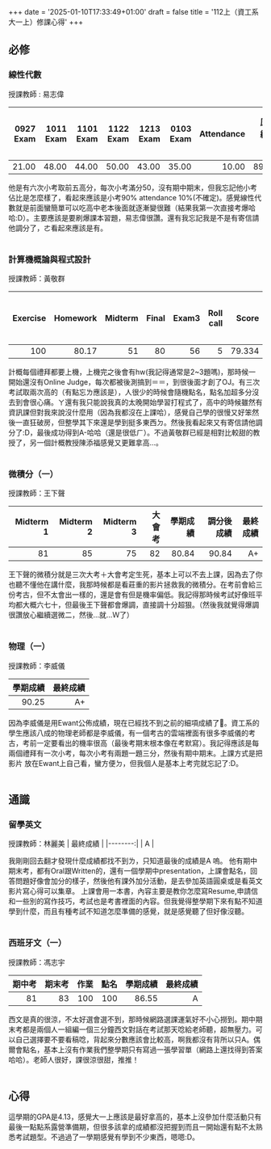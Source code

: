 +++
date = '2025-01-10T17:33:49+01:00'
draft = false
title = '112上（資工系大一上）修課心得'
+++

## 必修
### 線性代數
授課教師 : 易志偉

| 0927 Exam | 1011 Exam | 1101 Exam | 1122 Exam | 1213 Exam | 0103 Exam | Attendance | 原始總成積 | 最終成績 |
|----------:|----------:|----------:|----------:|----------:|----------:|----------:|----------:|------:|
| 21.00 | 48.00 | 44.00 | 50.00 | 43.00 | 35.00 | 10.00 | 89.20 | A+ |

他是有六次小考取前五高分，每次小考滿分50，沒有期中期末，但我忘記他小考佔比是怎麼樣了，看起來應該是小考90% attendance 10%(不確定)。感覺線性代數就是前面蠻簡單可以吃高中老本後面就逐漸變很難（結果我第一次直接考爆哈哈:D）。主要應該是要刷爆課本習題，易志偉很讚。還有我忘記我是不是有寄信請他調分了，ㄜ看起來應該是有。
<br>
<br>
### 計算機概論與程式設計
授課教師：黃敬群

| Exercise | Homework | Midterm | Final | Exam3 | Roll call | Score | 最終成績 |
|--------:|--------:|--------:|--------:|--------:|--------:|--------:|--------:|
| 100 | 80.17 | 51 | 80 | 56 | 5 | 79.334 | A- |

計概每個禮拜都要上機，上機完之後會有hw(我記得通常是2~3題嗎)，那時候一開始還沒有Online Judge，每次都被後測搞到＝＝，到很後面才創了OJ。有三次考試取兩次高的（有點忘ㄌ應該是），人很少的時候會隨機點名，點名加超多分沒去到會很心痛。ㄚ還有我只能說我真的太晚開始學習打程式了，高中的時候雖然有資訊課但對我來說沒什麼用（因為我都沒在上課哈），感覺自己學的很慢又好笨然後一直狂破房，但整學其下來還是學到挺多東西ㄉ。然後我看起來又有寄信請他調分了:D，最後成功得到A-哈哈（還是很低ㄏ）。不過黃敬群已經是相對比較甜的教授了，另一個計概教授陳添福感覺又更難拿高...。
<br>
<br>
### 微積分（一）
授課教師：王下聲

| Midterm 1 | Midterm 2 | Midterm 3 | 大會考 | 學期成績 | 調分後成績 | 最終成績 |
|----------:|--------:|--------:|--------:|--------:|--------:|--------:|
| 81 | 85 | 75 | 82 | 80.84 | 90.84 | A+ |

王下聲的微積分就是三次大考＋大會考定生死，基本上可以不去上課，因為去了你也聽不懂他在講什麼，我那時候都是看莊重的影片拯救我的微積分。在考前會給三份考古，但不太會出一樣的，還是會有但是機率偏低。我記得那時候考試好像班平均都大概六七十，但最後王下聲都會爆調，直接調十分超狠。（然後我就覺得爆調很讚放心繼續選微二，然後...就...Ｗ了）
<br>
<br>
### 物理（一）
授課教師：李威儀

| 學期成績 | 最終成績 |
|----------:|--------:|
| 90.25 | A+ |
 
因為李威儀是用Ewant公佈成績，現在已經找不到之前的細項成績了🥲。資工系的學生應該八成的物理老師都是李威儀，有一個考古的雲端裡面有很多李威儀的考古，考前一定要看出的機率很高（最後考期末根本像在考默寫）。我記得應該是每兩個禮拜有一次小考，每次小考有兩題一題三分，然後有期中期末。上課方式是把影片
放在Ewant上自己看，蠻方便ㄉ，但我個人是基本上考完就忘記了:D。
<br>
<br>

## 通識

### 留學英文
授課教師：林麗美
| 最終成績 |
|--------:|
| A |

我剛剛回去翻才發現什麼成績都找不到ㄌ，只知道最後的成績是A 嗚。
他有期中期末考，都有Oral跟Written的，還有一個學期中presentation，上課會點名，回答問題好像會加分的樣子，然後他有課外加分活動，是去參加英語圓桌或是看英文影片寫心得可以集章。 上課會用一本書，內容主要是教你怎麼寫Resume,申請信和一些別的寫作技巧，考試也是考書裡面的內容。但我覺得整學期下來有點不知道學到什麼，而且有種考試不知道怎麼準備的感覺，就是感覺聽了但好像沒聽。
<br>
<br>

### 西班牙文（一）
授課教師：馮志宇

| 期中考 | 期末考 | 作業 | 點名 | 學期成績 | 最終成績 | 
|--------:|--------:|--------:|--------:|--------:|--------:|
| 81 | 83 | 100 | 100 | 86.55 | A |

西文是真的很涼，不太好選會選不到，那時候網路選課運氣好不小心撈到。期中期末考都是兩個人一組編一個三分鐘西文對話在考試那天唸給老師聽，超無壓力。可以自己選擇要不要看稿唸，背起來分數應該會比較高，啊我都沒有背所以只A。偶爾會點名，基本上沒有作業我們整學期只有寫過一張學習單（網路上還找得到答案哈哈）。老師人很好，課很涼很甜，推推！
<br>
<br>

## 心得
這學期的GPA是4.13，感覺大一上應該是最好拿高的，基本上沒參加什麼活動只有最後一點點系露營準備期，但很多該拿的成績都沒把握到而且一開始還有點不太熟悉考試題型。不過過了一學期感覺有學到不少東西，嗯嗯:D。